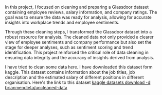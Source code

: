 In this project, I focused on cleaning and preparing a Glassdoor dataset containing employee reviews, salary information, and company ratings. The goal was to ensure the data was ready for analysis, allowing for accurate insights into workplace trends and employee sentiments.

Through these cleaning steps, I transformed the Glassdoor dataset into a robust resource for analysis. The cleaned data not only provided a clearer view of employee sentiments and company performance but also set the stage for deeper analyses, such as sentiment scoring and trend identification. This project reinforced the critical role of data cleaning in ensuring data integrity and the accuracy of insights derived from analysis.

I have tried to clean some data here. 
I have downloaded this dataset form kaggle. This dataset contains information about the job titles, job description and the estimated salary of different positions in different organisation. Here's the link to this dataset
[kaggle datasets download -d brianmendieta/uncleaned-data](https://www.kaggle.com/datasets/brianmendieta/uncleaned-data)
